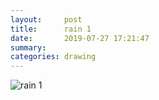 ```yaml
---
layout:     post
title:      rain 1
date:       2019-07-27 17:21:47
summary:    
categories: drawing
---
```

![rain 1](/images/diary/rain-1.png ".")
